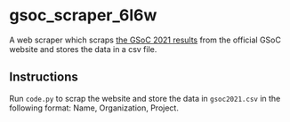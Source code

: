 # gsoc_scraper_6l6w

A web scraper which scraps [the GSoC 2021 results](https://summerofcode.withgoogle.com/projects/) from the official GSoC website and stores the data in a csv file. 

## Instructions

Run `code.py` to scrap the website and store the data in `gsoc2021.csv` in the following format: Name, Organization, Project. 
